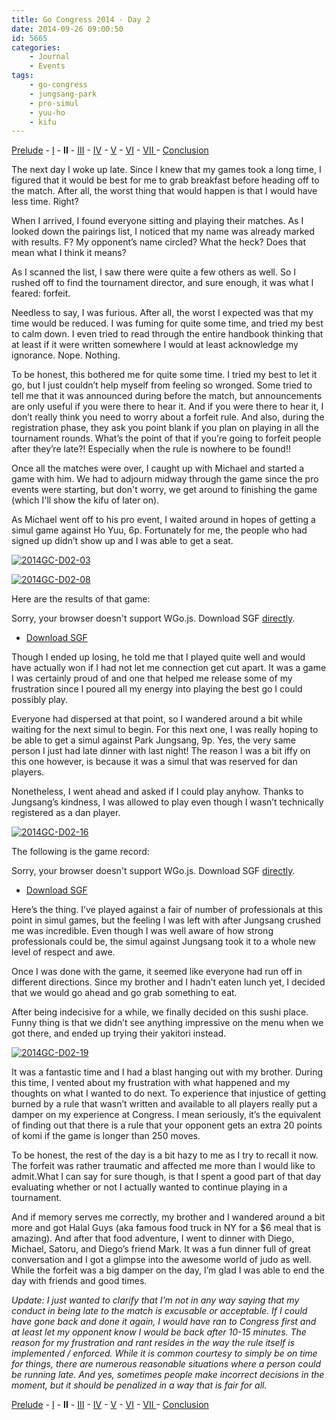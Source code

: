 ```yaml
---
title: Go Congress 2014 - Day 2
date: 2014-09-26 09:00:50
id: 5665
categories:
	- Journal
	- Events
tags:
	- go-congress
	- jungsang-park
	- pro-simul
	- yuu-ho
	- kifu
---
```


[Prelude](http://www.bengozen.com/go-congress-2014-prelude/ "Go Congress 2014 — Prelude") - [I](http://www.bengozen.com/go-congress-2014-day-1/ "Go Congress 2014 — Day 1") - **II** - [III](http://www.bengozen.com/go-congress-2014-day-3/ "Go Congress 2014 — Day 3") - [IV](http://www.bengozen.com/go-congress-2014-day-4/ "Go Congress 2014 — Day 4") - [V](http://www.bengozen.com/go-congress-2014-day-5/ "Go Congress 2014 — Day 5") - [VI](http://www.bengozen.com/go-congress-2014-day-6/ "Go Congress 2014 — Day 6") - [VII ](http://www.bengozen.com/go-congress-2014-day-7/ "Go Congress 2014 — Day 7")- [Conclusion](http://www.bengozen.com/go-congress-2014-conclusion/ "Go Congress 2014 — Conclusion")

The next day I woke up late. Since I knew that my games took a long time, I figured that it would be best for me to grab breakfast before heading off to the match. After all, the worst thing that would happen is that I would have less time. Right?

When I arrived, I found everyone sitting and playing their matches. As I looked down the pairings list, I noticed that my name was already marked with results. F? My opponent’s name circled? What the heck? Does that mean what I think it means?

As I scanned the list, I saw there were quite a few others as well. So I rushed off to find the tournament director, and sure enough, it was what I feared: forfeit.

<!--more-->

Needless to say, I was furious. After all, the worst I expected was that my time would be reduced. I was fuming for quite some time, and tried my best to calm down. I even tried to read through the entire handbook thinking that at least if it were written somewhere I would at least acknowledge my ignorance. Nope. Nothing.

To be honest, this bothered me for quite some time. I tried my best to let it go, but I just couldn’t help myself from feeling so wronged. Some tried to tell me that it was announced during before the match, but announcements are only useful if you were there to hear it. And if you were there to hear it, I don’t really think you need to worry about a forfeit rule. And also, during the registration phase, they ask you point blank if you plan on playing in all the tournament rounds. What’s the point of that if you’re going to forfeit people after they’re late?! Especially when the rule is nowhere to be found!!

Once all the matches were over, I caught up with Michael and started a game with him. We had to adjourn midway through the game since the pro events were starting, but don't worry, we get around to finishing the game (which I'll show the kifu of later on).

As Michael went off to his pro event, I waited around in hopes of getting a simul game against Ho Yuu, 6p. Fortunately for me, the people who had signed up didn’t show up and I was able to get a seat.

[![2014GC-D02-03](http://www.bengozen.com/wp-content/uploads/2014/09/2014GC-D02-03.jpg)](http://www.bengozen.com/wp-content/uploads/2014/09/2014GC-D02-03.jpg)

[![2014GC-D02-08](http://www.bengozen.com/wp-content/uploads/2014/09/2014GC-D02-08.jpg)](http://www.bengozen.com/wp-content/uploads/2014/09/2014GC-D02-08.jpg)

Here are the results of that game:

<article>
	<section data-wgo="/kifu/2014/2014.08.11-US-Go-Congress-Ho-Yuu-6p.sgf" data-wgo-enablewheel="false" style="width: 100%">
	  <p>Sorry, your browser doesn't support WGo.js. Download SGF <a href="/kifu/2014/2014.08.11-US-Go-Congress-Ho-Yuu-6p.sgf">directly</a>.</p>
	</section>
	<div><ul><li><a href="/kifu/2014/2014.08.11-US-Go-Congress-Ho-Yuu-6p.sgf">Download SGF</a></li></ul></div>
</article>

Though I ended up losing, he told me that I played quite well and would have actually won if I had not let me connection get cut apart. It was a game I was certainly proud of and one that helped me release some of my frustration since I poured all my energy into playing the best go I could possibly play.

Everyone had dispersed at that point, so I wandered around a bit while waiting for the next simul to begin. For this next one, I was really hoping to be able to get a simul against Park Jungsang, 9p. Yes, the very same person I just had late dinner with last night! The reason I was a bit iffy on this one however, is because it was a simul that was reserved for dan players.

Nonetheless, I went ahead and asked if I could play anyhow. Thanks to Jungsang’s kindness, I was allowed to play even though I wasn’t technically registered as a dan player.

[![2014GC-D02-16](http://www.bengozen.com/wp-content/uploads/2014/09/2014GC-D02-16.jpg)](http://www.bengozen.com/wp-content/uploads/2014/09/2014GC-D02-16.jpg)

The following is the game record:

<article>
	<section data-wgo="/kifu/2014/2014.08.11-US-Go-Congress-Jungsang-Park-9p.sgf" data-wgo-enablewheel="false" style="width: 100%">
	  <p>Sorry, your browser doesn't support WGo.js. Download SGF <a href="/kifu/2014/2014.08.11-US-Go-Congress-Jungsang-Park-9p.sgf">directly</a>.</p>
	</section>
	<div><ul><li><a href="/kifu/2014/2014.08.11-US-Go-Congress-Jungsang-Park-9p.sgf">Download SGF</a></li></ul></div>
</article>

Here’s the thing. I’ve played against a fair of number of professionals at this point in simul games, but the feeling I was left with after Jungsang crushed me was incredible. Even though I was well aware of how strong professionals could be, the simul against Jungsang took it to a whole new level of respect and awe.

Once I was done with the game, it seemed like everyone had run off in different directions. Since my brother and I hadn’t eaten lunch yet, I decided that we would go ahead and go grab something to eat.

After being indecisive for a while, we finally decided on this sushi place. Funny thing is that we didn’t see anything impressive on the menu when we got there, and ended up trying their yakitori instead.

[![2014GC-D02-19](http://www.bengozen.com/wp-content/uploads/2014/09/2014GC-D02-19.jpg)](http://www.bengozen.com/wp-content/uploads/2014/09/2014GC-D02-19.jpg)

It was a fantastic time and I had a blast hanging out with my brother. During this time, I vented about my frustration with what happened and my thoughts on what I wanted to do next. To experience that injustice of getting burned by a rule that wasn’t written and available to all players really put a damper on my experience at Congress. I mean seriously, it’s the equivalent of finding out that there is a rule that your opponent gets an extra 20 points of komi if the game is longer than 250 moves.

To be honest, the rest of the day is a bit hazy to me as I try to recall it now. The forfeit was rather traumatic and affected me more than I would like to admit.What I can say for sure though, is that I spent a good part of that day evaluating whether or not I actually wanted to continue playing in a tournament.

And if memory serves me correctly, my brother and I wandered around a bit more and got Halal Guys (aka famous food truck in NY for a $6 meal that is amazing). And after that food adventure, I went to dinner with Diego, Michael, Satoru, and Diego’s friend Mark. It was a fun dinner full of great conversation and I got a glimpse into the awesome world of judo as well. While the forfeit was a big damper on the day, I’m glad I was able to end the day with friends and good times.

_Update: I just wanted to clarify that I'm not in any way saying that my conduct in being late to the match is excusable or acceptable. If I could have gone back and done it again, I would have ran to Congress first and at least let my opponent know I would be back after 10-15 minutes. The reason for my frustration and rant resides in the way the rule itself is implemented / enforced. While it is common courtesy to simply be on time for things, there are numerous reasonable situations where a person could be running late. And yes, sometimes people make incorrect decisions in the moment, but it should be penalized in a way that is fair for all._

[Prelude](http://www.bengozen.com/go-congress-2014-prelude/ "Go Congress 2014 — Prelude") - [I](http://www.bengozen.com/go-congress-2014-day-1/ "Go Congress 2014 — Day 1") - **II** - [III](http://www.bengozen.com/go-congress-2014-day-3/ "Go Congress 2014 — Day 3") - [IV](http://www.bengozen.com/go-congress-2014-day-4/ "Go Congress 2014 — Day 4") - [V](http://www.bengozen.com/go-congress-2014-day-5/ "Go Congress 2014 — Day 5") - [VI](http://www.bengozen.com/go-congress-2014-day-6/ "Go Congress 2014 — Day 6") - [VII ](http://www.bengozen.com/go-congress-2014-day-7/ "Go Congress 2014 — Day 7")- [Conclusion](http://www.bengozen.com/go-congress-2014-conclusion/ "Go Congress 2014 — Conclusion")